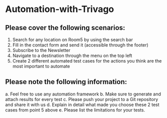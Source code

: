 # Automation-with-Trivago
## Please cover the following scenarios: 
1. Search for any location on Room5 by using the search bar 
2. Fill in the contact form and send it (accessible through the footer) 
3. Subscribe to the Newsletter 
4. Navigate to a destination through the menu on the top left 
5. Create 2 different automated test cases for the actions you think are the most important to automate 
 
## Please note the following information: 
a. Feel free to use any automation framework 
b. Make sure to generate and attach results for every test 
c. Please push your project to a Git repository and share it with us 
d. Explain in detail what made you choose these 2 test cases from point 5 above 
e. Please list the limitations for your tests. 
 
 
